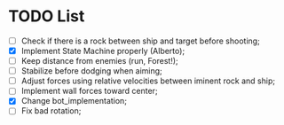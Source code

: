# TODO List

- [ ] Check if there is a rock between ship and target before shooting;
- [x] Implement State Machine properly (Alberto);
- [ ] Keep distance from enemies (run, Forest!);
- [ ] Stabilize before dodging when aiming;
- [ ] Adjust forces using relative velocities between iminent rock and ship;
- [ ] Implement wall forces toward center;
- [x] Change bot_implementation;
- [ ] Fix bad rotation;

